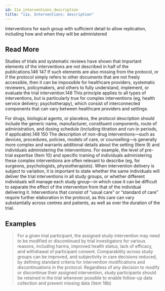 ```yaml
---
id: 11a_interventions_description
title: "11a. Interventions: description"
---
```

Interventions for each group with sufficient detail to allow replication, including how and when they will be administered

## Read More

Studies of trials and systematic reviews have shown that important elements of the interventions are not described in half of the publications.146 147 If such elements are also missing from the protocol, or if the protocol simply refers to other documents that are not freely accessible, then it can be impossible for healthcare providers, systematic reviewers, policymakers, and others to fully understand, implement, or evaluate the trial intervention.148 This principle applies to all types of interventions, but is particularly true for complex interventions (eg, health service delivery; psychotherapy), which consist of interconnected components that can vary between healthcare providers and settings.

For drugs, biological agents, or placebos, the protocol description should include the generic name, manufacturer, constituent components, route of administration, and dosing schedule (including titration and run-in periods, if applicable).149 150 The description of non-drug interventions—such as devices, procedures, policies, models of care, or counselling—is generally more complex and warrants additional details about the setting (Item 9) and individuals administering the interventions. For example, the level of pre-trial expertise (Item 10) and specific training of individuals administering these complex interventions are often relevant to describe (eg, for surgeons, psychologists, physiotherapists). When intervention delivery is subject to variation, it is important to state whether the same individuals will deliver the trial interventions in all study groups, or whether different individuals will manage each study group—in which case it can be difficult to separate the effect of the intervention from that of the individual delivering it. Interventions that consist of “usual care” or “standard of care” require further elaboration in the protocol, as this care can vary substantially across centres and patients, as well as over the duration of the trial.

## Examples

> For a given trial participant, the assigned study intervention may need to be modified or discontinued by trial investigators for various reasons, including harms, improved health status, lack of efficacy, and withdrawal of participant consent. Comparability across study groups can be improved, and subjectivity in care decisions reduced, by defining standard criteria for intervention modifications and discontinuations in the protocol. Regardless of any decision to modify or discontinue their assigned intervention, study participants should be retained in the trial whenever possible to enable follow-up data collection and prevent missing data (Item 18b)